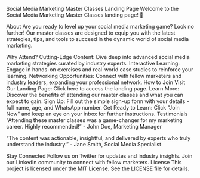 Social Media Marketing Master Classes Landing Page
Welcome to the Social Media Marketing Master Classes landing page! 🚀


About
Are you ready to level up your social media marketing game? Look no further! Our master classes are designed to equip you with the latest strategies, tips, and tools to succeed in the dynamic world of social media marketing.

Why Attend?
Cutting-Edge Content: Dive deep into advanced social media marketing strategies curated by industry experts.
Interactive Learning: Engage in hands-on exercises and real-world case studies to reinforce your learning.
Networking Opportunities: Connect with fellow marketers and industry leaders, expanding your professional network.
How to Join
Visit Our Landing Page: Click here to access the landing page.
Learn More: Discover the benefits of attending our master classes and what you can expect to gain.
Sign Up: Fill out the simple sign-up form with your details - full name, age, and WhatsApp number.
Get Ready to Learn: Click "Join Now" and keep an eye on your inbox for further instructions.
Testimonials
“Attending these master classes was a game-changer for my marketing career. Highly recommended!” - John Doe, Marketing Manager

“The content was actionable, insightful, and delivered by experts who truly understand the industry.” - Jane Smith, Social Media Specialist

Stay Connected
Follow us on Twitter for updates and industry insights.
Join our LinkedIn community to connect with fellow marketers.
License
This project is licensed under the MIT License. See the LICENSE file for details.

